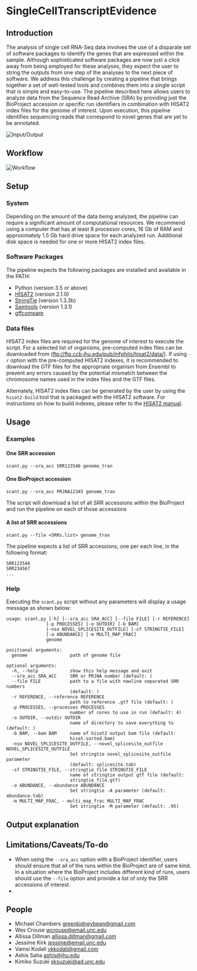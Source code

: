 # SingleCellTranscriptEvidence

## Introduction
The analysis of single cell RNA-Seq data involves the use of a disparate set of software packages to identify the genes that are expressed within the sample. Although sophisticated software packages are now just a click away from being employed for these analyses, they expect the user to string the outputs from one step of the analyses to the next piece of software. We address this challenge by creating a pipeline that brings together a set of well-tested tools and combines them into a single script that is simple and easy-to-use. The pipeline described here allows users to analyze data from the Sequence Read Archive (SRA) by providing just the BioProject accession or specific run identifiers in combination with HISAT2 index files for the genome of interest. Upon execution, this pipeline identifies sequencing reads that correspond to novel genes that are yet to be annotated.

![Input/Output](https://github.com/NCBI-Hackathons/SingleCellTranscriptEvidence/blob/master/SCANT_IO.svg)

## Workflow
![Workflow](https://github.com/NCBI-Hackathons/SingleCellTranscriptEvidence/blob/master/workflow.jpg)

## Setup
### System
Depending on the amount of the data being analyzed, the pipeline can require a significant amount of computational resources. We recommend using a computer that has at least 8 processor cores, 16 Gb of RAM and approximately 1.5 Gb hard drive space for each analyzed run. Additional disk space is needed for one or more HISAT2 index files.
### Software Packages
The pipeline expects the following packages are installed and available in the PATH:
* Python (version 3.5 or above)
* [HISAT2](https://ccb.jhu.edu/software/hisat2/index.shtml) (version 2.1.0)
* [StringTie](https://ccb.jhu.edu/software/stringtie/) (version 1.3.3b)
* [Samtools](http://www.htslib.org/) (version 1.3.1)
* [gffcompare](https://github.com/gpertea/gffcompare)
### Data files
HISAT2 index files are required for the genome of interest to execute the script. For a selected list of organisms, pre-computed index files can be downloaded from (ftp://ftp.ccb.jhu.edu/pub/infphilo/hisat2/data/). If using `-r` option with the pre-computed HISAT2 indexes, it is recommended to download the GTF files for the appropriate organism from Ensembl to prevent any errors caused by the potential mismatch between the chromosome names used in the index files and the GTF files.

Alternately, HISAT2 index files can be generated by the user by using the `hisat2-build` tool that is packaged with the HISAT2 software. For instructions on how to build indexes, please refer to the [HISAT2 manual](https://ccb.jhu.edu/software/hisat2/manual.shtml).


## Usage
### Examples
#### One SRR accession
` scant.py --sra_acc SRR123546 genome_tran `
#### One BioProject accession
` scant.py --sra_acc PRJNA12345 genome_tran `

The script will download a list of all SRR accessions within the BioProject and run the pipeline on each of those accessions
#### A list of SRR accessions
` scant.py --file <SRRs.list> genome_tran `

The pipeline expects a list of SRR accessions, one per each line, in the following format:
```
SRR123546
SRR234567
...
```

### Help
Executing the `scant.py` script without any parameters will display a usage message as shown below:
```
usage: scant.py [-h] [--sra_acc SRA_ACC] [--file FILE] [-r REFERENCE]
               [-p PROCESSES] [-o OUTDIR] [-b BAM]
               [-nso NOVEL_SPLICESITE_OUTFILE] [-sf STRINGTIE_FILE]
               [-a ABUNDANCE] [-m MULTI_MAP_FRAC]
               genome

positional arguments:
  genome                path of genome file

optional arguments:
  -h, --help            show this help message and exit
  --sra_acc SRA_ACC     SRR or PRJNA number (default: )
  --file FILE           path to a file with newline separated SRR numbers
                        (default: )
  -r REFERENCE, --reference REFERENCE
                        path to reference .gtf file (default: )
  -p PROCESSES, --processes PROCESSES
                        number of cores to use in run (default: 4)
  -o OUTDIR, --outdir OUTDIR
                        name of directory to save everything to (default: )
  -b BAM, --bam BAM     name of hisat2 output bam file (default:
                        hisat.sorted.bam)
  -nso NOVEL_SPLICESITE_OUTFILE, --novel_splicesite_outfile NOVEL_SPLICESITE_OUTFILE
                        Set stringtie novel_splicesite_outfile parameter
                        (default: splicesite.tab)
  -sf STRINGTIE_FILE, --stringtie_file STRINGTIE_FILE
                        name of stringtie output gtf file (default:
                        stringtie_file.gtf)
  -a ABUNDANCE, --abundance ABUNDANCE
                        Set stringtie -A parameter (default: abundance.tab)
  -m MULTI_MAP_FRAC, --multi_map_frac MULTI_MAP_FRAC
                        Set stringtie -M parameter (default: .95)
```

## Output explanation

## Limitations/Caveats/To-do
* When using the `--sra_acc` option with a BioProject identifier, users should ensure that all of the runs within the BioProject are of same kind. In a situation where the BioProject includes different kind of runs, users should use the `--file` option and provide a list of only the SRR accessions of interest.
*

## People
* Michael Chambers <greenkidneybean@gmail.com>
* Wes Crouse <wcrouse@email.unc.edu>
* Allissa Dillman <allissa.dillman@gmail.com>
* Jessime Kirk <jessime@email.unc.edu>
* Vamsi Kodali <vkkodali@gmail.com>
* Ashis Saha <ashis@jhu.edu>
* Kimiko Suzuki <sksuzuki@ad.unc.edu>
